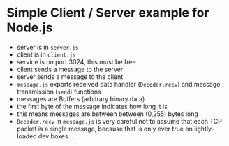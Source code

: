 # Simple Client / Server example for Node.js
 - server is in `server.js`
 - client is in `client.js`
 - service is on port 3024, this must be free
 - client sends a message to the server
 - server sends a message to the client
 - `message.js` exports received data handler (`Decoder.recv`) and message transmission (`send`) functions
 - messages are Buffers (arbitrary binary data)
 - the first byte of the message indicates how long it is
 - this means messages are between between (0,255) bytes long
 - `Decoder.recv` in `message.js` is very careful not to assume that each TCP packet is a single message, because that is only ever true on lightly-loaded dev boxes...
